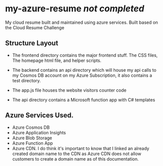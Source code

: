 # my-azure-resume  _not completed_
My cloud resume built and maintained using azure services. Built based on the Cloud Resume Challenge 
 
 ## Structure Layout

 - The frontend directory contains the major frontend stuff. The CSS files, The homepage html file, and helper scripts.

 - The backend contains an api directory which will house my api calls to my Cosmos DB account on my Azure Subscription, it also contains a test directory.

- The app.js file houses the website visitors counter code

- The api directory contains a Microsoft function app with C# templates 


## Azure Services Used.

- Azure Cosmos DB
- Azure Application Insights
- Azure Blob Storage
- Azure Function App
- Azure CDN. I do think it's important to know that I linked an already created domain name to the CDN as Azure CDN does not allow customers to create a domain name as of this documentation.
